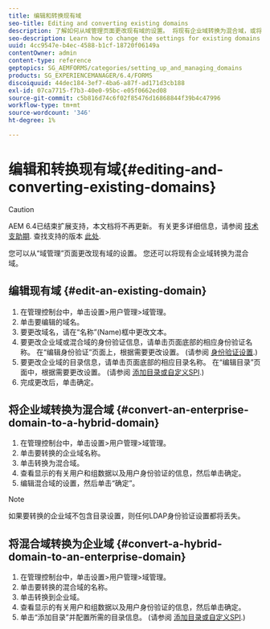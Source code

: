 ```yaml
---
title: 编辑和转换现有域
seo-title: Editing and converting existing domains
description: 了解如何从域管理页面更改现有域的设置。 将现有企业域转换为混合域，或将混合域转换为混合域。
seo-description: Learn how to change the settings for existing domains from the Domain Management page. Convert an existing enterprise domain to a hybrid domain or vice versa.
uuid: 4cc9547e-b4ec-4588-b1cf-18720f06149a
contentOwner: admin
content-type: reference
geptopics: SG_AEMFORMS/categories/setting_up_and_managing_domains
products: SG_EXPERIENCEMANAGER/6.4/FORMS
discoiquuid: 44dec184-3ef7-4ba6-a87f-ad171d3cb188
exl-id: 07ca7715-f7b3-40e0-95bc-e05f0662ed08
source-git-commit: c5b816d74c6f02f85476d16868844f39b4c47996
workflow-type: tm+mt
source-wordcount: '346'
ht-degree: 1%

---
```


# 编辑和转换现有域{#editing-and-converting-existing-domains}

>[!CAUTION]
>
>AEM 6.4已结束扩展支持，本文档将不再更新。 有关更多详细信息，请参阅 [技术支助期](https://helpx.adobe.com/cn/support/programs/eol-matrix.html). 查找支持的版本 [此处](https://experienceleague.adobe.com/docs/).

您可以从“域管理”页面更改现有域的设置。 您还可以将现有企业域转换为混合域。

## 编辑现有域 {#edit-an-existing-domain}

1. 在管理控制台中，单击设置>用户管理>域管理。
1. 单击要编辑的域名。
1. 要更改域名，请在“名称”(Name)框中更改文本。
1. 要更改企业域或混合域的身份验证信息，请单击页面底部的相应身份验证名称。 在“编辑身份验证”页面上，根据需要更改设置。 (请参阅 [身份验证设置](/help/forms/using/admin-help/configuring-authentication-providers.md#authentication-settings).)
1. 要更改企业域的目录信息，请单击页面底部的相应目录名称。 在“编辑目录”页面中，根据需要更改设置。 (请参阅 [添加目录或自定义SPI](/help/forms/using/admin-help/configuring-directories.md#adding-directories-or-custom-spis).)
1. 完成更改后，单击确定。

## 将企业域转换为混合域 {#convert-an-enterprise-domain-to-a-hybrid-domain}

1. 在管理控制台中，单击设置>用户管理>域管理。
1. 单击要转换的企业域名称。
1. 单击转换为混合域。
1. 查看显示的有关用户和组数据以及用户身份验证的信息，然后单击确定。
1. 编辑混合域的设置，然后单击“确定”。

>[!NOTE]
>
>如果要转换的企业域不包含目录设置，则任何LDAP身份验证设置都将丢失。

## 将混合域转换为企业域 {#convert-a-hybrid-domain-to-an-enterprise-domain}

1. 在管理控制台中，单击设置>用户管理>域管理。
1. 单击要转换的混合域的名称。
1. 单击转换到企业域。
1. 查看显示的有关用户和组数据以及用户身份验证的信息，然后单击确定。
1. 单击“添加目录”并配置所需的目录信息。 (请参阅 [添加目录或自定义SPI](/help/forms/using/admin-help/configuring-directories.md#adding-directories-or-custom-spis).)
